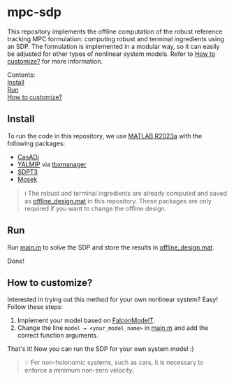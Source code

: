 # mpc-sdp

This repository implements the offline computation of the robust reference tracking MPC formulation: computing robust and terminal ingredients using an SDP. The formulation is implemented in a modular way, so it can easily be adjusted for other types of nonlinear system models. Refer to [How to customize?](#how-to-customize) for more information.

Contents:\
[Install](#install)\
[Run](#run)\
[How to customize?](#how-to-customize)

## Install

To run the code in this repository, we use [MATLAB R2023a](https://nl.mathworks.com/products/new_products/release2023a.html) with the following packages:

- [CasADi](https://web.casadi.org/get)
- [YALMIP](https://yalmip.github.io) via [tbxmanager](https://tbxmanager.com)
- [SDPT3](https://blog.nus.edu.sg/mattohkc/softwares/sdpt3)
- [Mosek](https://www.mosek.com/documentation)

> :information_source: The robust and terminal ingredients are already computed and saved as [offline_design.mat](./offline_design.mat) in this repository. These packages are only required if you want to change the offline design.

## Run

Run [main.m](./main.m) to solve the SDP and store the results in [offline_design.mat](./offline_design.mat).

Done!

## How to customize?

Interested in trying out this method for your own nonlinear system? Easy! Follow these steps:

1. Implement your model based on [FalconModelT](./FalconModelT.m).
2. Change the line `model = <your_model_name>` in [main.m](./main.m) and add the correct function arguments.

That's it! Now you can run the SDP for your own system model :)

> :bulb: For non-holonomic systems, such as cars, it is necessary to enforce a minimum non-zero velocity.
